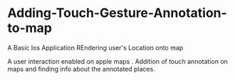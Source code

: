 # Adding-Touch-Gesture-Annotation-to-map
A Basic Ios Application REndering user's Location onto map

A user interaction enabled on apple maps . Addition of touch annotation on maps and finding info about the annotated places.
